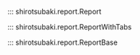 ::: shirotsubaki.report.Report

::: shirotsubaki.report.ReportWithTabs

::: shirotsubaki.report.ReportBase
